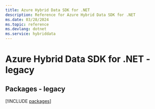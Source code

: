 ```yaml
---
title: Azure Hybrid Data SDK for .NET
description: Reference for Azure Hybrid Data SDK for .NET
ms.date: 03/28/2024
ms.topic: reference
ms.devlang: dotnet
ms.service: hybriddata
---
```

# Azure Hybrid Data SDK for .NET - legacy
## Packages - legacy
[!INCLUDE [packages](hybrid-data-index.md)]